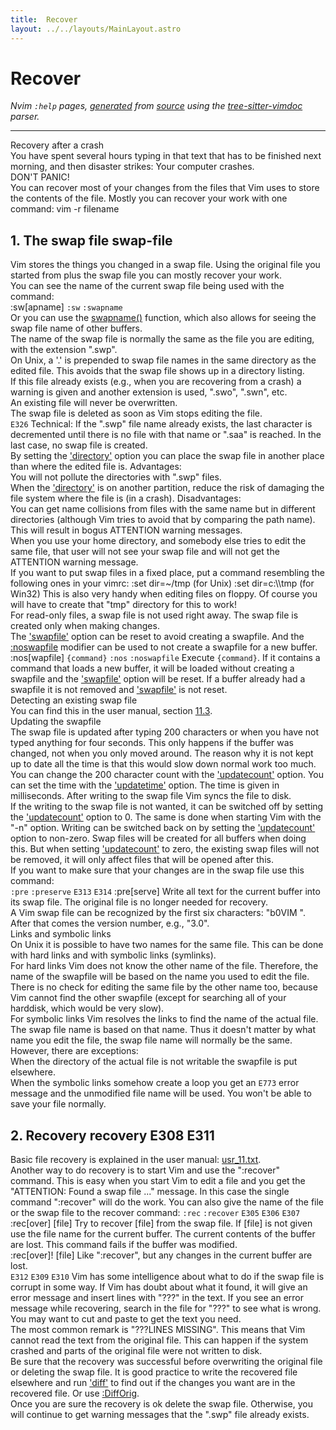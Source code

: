 ```yaml
---
title:  Recover
layout: ../../layouts/MainLayout.astro
---
```


  <a name="recover.txt"></a><a name="crash-recovery"></a><h1> Recover</h1>
  <p>
    <i>
    Nvim <code>:help</code> pages, <a href="https://github.com/neovim/neovim/blob/master/scripts/gen_help_html.lua">generated</a>
    from <a href="https://github.com/neovim/neovim/blob/master/runtime/doc/recover.txt">source</a>
    using the <a href="https://github.com/neovim/tree-sitter-vimdoc">tree-sitter-vimdoc</a> parser.
    </i>
  </p>
  <hr>
  <div class="old-help-para">Recovery after a crash</div>
<div class="old-help-para">You have spent several hours typing in that text that has to be finished
next morning, and then disaster strikes: Your computer crashes.</div>
<div class="old-help-para">			DON'T PANIC!</div>
<div class="old-help-para">You can recover most of your changes from the files that Vim uses to store
the contents of the file.  Mostly you can recover your work with one command:
	vim -r filename</div>
<div class="old-help-para"><h2 class="help-heading">1. The swap file<span class="help-heading-tags">					<a name="swap-file"></a><span class="help-tag">swap-file</span></span></h2></div>
<div class="old-help-para">Vim stores the things you changed in a swap file.  Using the original file
you started from plus the swap file you can mostly recover your work.</div>
<div class="old-help-para">You can see the name of the current swap file being used with the command:</div>
<div class="old-help-para">	:sw[apname]					<a name="%3Asw"></a><code class="help-tag-right">:sw</code> <a name="%3Aswapname"></a><code class="help-tag">:swapname</code></div>
<div class="old-help-para">Or you can use the <a href="/neovim-docs-web/en/builtin#swapname()">swapname()</a> function, which also allows for seeing the
swap file name of other buffers.</div>
<div class="old-help-para">The name of the swap file is normally the same as the file you are editing,
with the extension ".swp".
<div class="help-li" style=""> On Unix, a '.' is prepended to swap file names in the same directory as the
  edited file.  This avoids that the swap file shows up in a directory
  listing.
</div><div class="help-li" style=""> If this file already exists (e.g., when you are recovering from a crash) a
  warning is given and another extension is used, ".swo", ".swn", etc.
</div><div class="help-li" style=""> An existing file will never be overwritten.
</div><div class="help-li" style=""> The swap file is deleted as soon as Vim stops editing the file.
</div></div>
<div class="old-help-para">							<a name="E326"></a><code class="help-tag-right">E326</code>
Technical: If the ".swp" file name already exists, the last character is
	   decremented until there is no file with that name or ".saa" is
	   reached.  In the last case, no swap file is created.</div>
<div class="old-help-para">By setting the <a href="/neovim-docs-web/en/options#'directory'">'directory'</a> option you can place the swap file in another place
than where the edited file is.
Advantages:
<div class="help-li" style=""> You will not pollute the directories with ".swp" files.
</div><div class="help-li" style=""> When the <a href="/neovim-docs-web/en/options#'directory'">'directory'</a> is on another partition, reduce the risk of damaging
  the file system where the file is (in a crash).
Disadvantages:
</div><div class="help-li" style=""> You can get name collisions from files with the same name but in different
  directories (although Vim tries to avoid that by comparing the path name).
  This will result in bogus ATTENTION warning messages.
</div><div class="help-li" style=""> When you use your home directory, and somebody else tries to edit the same
  file, that user will not see your swap file and will not get the ATTENTION
  warning message.
</div></div>
<div class="old-help-para">If you want to put swap files in a fixed place, put a command resembling the
following ones in your vimrc:
	:set dir=~/tmp		(for Unix)
	:set dir=c:\\tmp	(for Win32)
This is also very handy when editing files on floppy.  Of course you will have
to create that "tmp" directory for this to work!</div>
<div class="old-help-para">For read-only files, a swap file is not used right away. The swap file is
created only when making changes.</div>
<div class="old-help-para">The <a href="/neovim-docs-web/en/options#'swapfile'">'swapfile'</a> option can be reset to avoid creating a swapfile.  And the
<a href="/neovim-docs-web/en/recover#%3Anoswapfile">:noswapfile</a> modifier can be used to not create a swapfile for a new buffer.</div>
<div class="old-help-para">:nos[wapfile]   <code>{command}</code>			<a name="%3Anos"></a><code class="help-tag-right">:nos</code> <a name="%3Anoswapfile"></a><code class="help-tag">:noswapfile</code>
		Execute <code>{command}</code>. If it contains a command that loads a new
		buffer, it will be loaded without creating a swapfile and the
		<a href="/neovim-docs-web/en/options#'swapfile'">'swapfile'</a> option will be reset.  If a buffer already had a
		swapfile it is not removed and <a href="/neovim-docs-web/en/options#'swapfile'">'swapfile'</a> is not reset.</div>
<div class="old-help-para"><div class="help-column_heading">Detecting an existing swap file</div></div>
<div class="old-help-para">You can find this in the user manual, section <a href="/neovim-docs-web/en/usr_11#11.3">11.3</a>.</div>
<div class="old-help-para"><div class="help-column_heading">Updating the swapfile</div></div>
<div class="old-help-para">The swap file is updated after typing 200 characters or when you have not
typed anything for four seconds.  This only happens if the buffer was
changed, not when you only moved around.  The reason why it is not kept up to
date all the time is that this would slow down normal work too much.  You can
change the 200 character count with the <a href="/neovim-docs-web/en/options#'updatecount'">'updatecount'</a> option.  You can set
the time with the <a href="/neovim-docs-web/en/options#'updatetime'">'updatetime'</a> option.  The time is given in milliseconds.
After writing to the swap file Vim syncs the file to disk.</div>
<div class="old-help-para">If the writing to the swap file is not wanted, it can be switched off by
setting the <a href="/neovim-docs-web/en/options#'updatecount'">'updatecount'</a> option to 0.  The same is done when starting Vim
with the "-n" option.  Writing can be switched back on by setting the
<a href="/neovim-docs-web/en/options#'updatecount'">'updatecount'</a> option to non-zero.  Swap files will be created for all buffers
when doing this.  But when setting <a href="/neovim-docs-web/en/options#'updatecount'">'updatecount'</a> to zero, the existing swap
files will not be removed, it will only affect files that will be opened
after this.</div>
<div class="old-help-para">If you want to make sure that your changes are in the swap file use this
command:</div>
<div class="old-help-para">					<a name="%3Apre"></a><code class="help-tag-right">:pre</code> <a name="%3Apreserve"></a><code class="help-tag">:preserve</code> <a name="E313"></a><code class="help-tag">E313</code> <a name="E314"></a><code class="help-tag">E314</code>
:pre[serve]		Write all text for the current buffer into its swap
			file.  The original file is no longer needed for
			recovery.</div>
<div class="old-help-para">A Vim swap file can be recognized by the first six characters: "b0VIM ".
After that comes the version number, e.g., "3.0".</div>
<div class="old-help-para"><div class="help-column_heading">Links and symbolic links</div></div>
<div class="old-help-para">On Unix it is possible to have two names for the same file.  This can be done
with hard links and with symbolic links (symlinks).</div>
<div class="old-help-para">For hard links Vim does not know the other name of the file.  Therefore, the
name of the swapfile will be based on the name you used to edit the file.
There is no check for editing the same file by the other name too, because Vim
cannot find the other swapfile (except for searching all of your harddisk,
which would be very slow).</div>
<div class="old-help-para">For symbolic links Vim resolves the links to find the name of the actual file.
The swap file name is based on that name.  Thus it doesn't matter by what name
you edit the file, the swap file name will normally be the same.  However,
there are exceptions:
<div class="help-li" style=""> When the directory of the actual file is not writable the swapfile is put
  elsewhere.
</div><div class="help-li" style=""> When the symbolic links somehow create a loop you get an <a name="E773"></a><code class="help-tag">E773</code> error
  message and the unmodified file name will be used.  You won't be able to
  save your file normally.
</div></div>
<div class="old-help-para"><h2 class="help-heading">2. Recovery<span class="help-heading-tags">					<a name="recovery"></a><span class="help-tag">recovery</span> <a name="E308"></a><span class="help-tag">E308</span> <a name="E311"></a><span class="help-tag">E311</span></span></h2></div>
<div class="old-help-para">Basic file recovery is explained in the user manual: <a href="/neovim-docs-web/en/usr_11#usr_11.txt">usr_11.txt</a>.</div>
<div class="old-help-para">Another way to do recovery is to start Vim and use the ":recover" command.
This is easy when you start Vim to edit a file and you get the "ATTENTION:
Found a swap file ..." message.  In this case the single command ":recover"
will do the work.  You can also give the name of the file or the swap file to
the recover command:
					<a name="%3Arec"></a><code class="help-tag-right">:rec</code> <a name="%3Arecover"></a><code class="help-tag">:recover</code> <a name="E305"></a><code class="help-tag">E305</code> <a name="E306"></a><code class="help-tag">E306</code> <a name="E307"></a><code class="help-tag">E307</code>
:rec[over] [file]	Try to recover [file] from the swap file.  If [file]
			is not given use the file name for the current
			buffer.  The current contents of the buffer are lost.
			This command fails if the buffer was modified.</div>
<div class="old-help-para">:rec[over]! [file]	Like ":recover", but any changes in the current
			buffer are lost.</div>
<div class="old-help-para">							<a name="E312"></a><code class="help-tag-right">E312</code> <a name="E309"></a><code class="help-tag">E309</code> <a name="E310"></a><code class="help-tag">E310</code>
Vim has some intelligence about what to do if the swap file is corrupt in
some way.  If Vim has doubt about what it found, it will give an error
message and insert lines with "???" in the text.  If you see an error message
while recovering, search in the file for "???" to see what is wrong.  You may
want to cut and paste to get the text you need.</div>
<div class="old-help-para">The most common remark is "???LINES MISSING".  This means that Vim cannot read
the text from the original file.  This can happen if the system crashed and
parts of the original file were not written to disk.</div>
<div class="old-help-para">Be sure that the recovery was successful before overwriting the original
file or deleting the swap file.  It is good practice to write the recovered
file elsewhere and run <a href="/neovim-docs-web/en/options#'diff'">'diff'</a> to find out if the changes you want are in the
recovered file.  Or use <a href="/neovim-docs-web/en/diff#%3ADiffOrig">:DiffOrig</a>.</div>
<div class="old-help-para">Once you are sure the recovery is ok delete the swap file.  Otherwise, you
will continue to get warning messages that the ".swp" file already exists.</div>

  
  